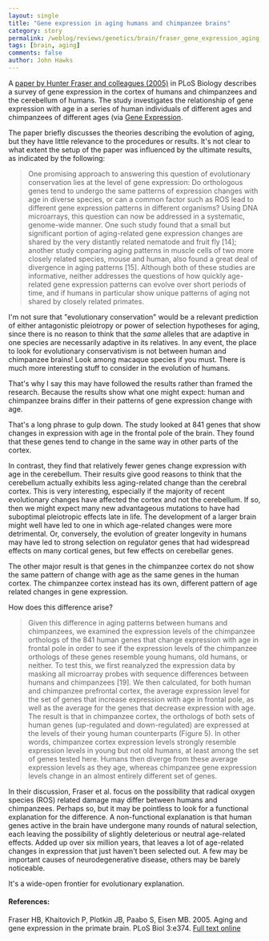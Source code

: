 ```yaml
---
layout: single 
title: "Gene expression in aging humans and chimpanzee brains" 
category: story
permalink: /weblog/reviews/genetics/brain/fraser_gene_expression_aging_2005.html
tags: [brain, aging] 
comments: false 
author: John Hawks 
---
```



<p>
A <a href="http://biology.plosjournals.org/perlserv/?request=get-document&doi=10.1371/journal.pbio.0030274">paper by Hunter Fraser and colleagues (2005)</a> in PLoS Biology describes a survey of gene expression in the cortex of humans and chimpanzees and the cerebellum of humans. The study investigates the relationship of gene expression with age in a series of human individuals of different ages and chimpanzees of different ages (via <a href="http://www.gnxp.com/blog/2005/08/expression-and-sequence.php">Gene Expression</a>. 
</p>

<p>
The paper briefly discusses the theories describing the evolution of aging, but they have little relevance to the procedures or results. It's not clear to what extent the setup of the paper was influenced by the ultimate results, as indicated by the following: 
</p>

<blockquote>One promising approach to answering this question of evolutionary conservation lies at the level of gene expression: Do orthologous genes tend to undergo the same patterns of expression changes with age in diverse species, or can a common factor such as ROS lead to different gene expression patterns in different organisms? Using DNA microarrays, this question can now be addressed in a systematic, genome-wide manner. One such study found that a small but significant portion of aging-related gene expression changes are shared by the very distantly related nematode and fruit fly [14]; another study comparing aging patterns in muscle cells of two more closely related species, mouse and human, also found a great deal of divergence in aging patterns [15]. Although both of these studies are informative, neither addresses the questions of how quickly age-related gene expression patterns can evolve over short periods of time, and if humans in particular show unique patterns of aging not shared by closely related primates.</blockquote>

<p>
I'm not sure that "evolutionary conservation" would be a relevant prediction of either antagonistic pleiotropy or power of selection hypotheses for aging, since there is no reason to think that the <i>same</i> alleles that are adaptive in one species are necessarily adaptive in its relatives. In any event, the place to look for evolutionary conservativism is not between human and chimpanzee brains! Look among macaque species if you must. There is much more interesting stuff to consider in the evolution of humans. 
</p>

<p>
That's why I say this may have followed the results rather than framed the research. Because the results show what one might expect: human and chimpanzee brains differ in their patterns of gene expression change with age. 
</p>

<p>
That's a long phrase to gulp down. The study looked at 841 genes that show changes in expression with age in the frontal pole of the brain. They found that these genes tend to change in the same way in other parts of the cortex. 
</p>

<p>
In contrast, they find that relatively fewer genes change expression with age in the cerebellum. Their results give good reasons to think that the cerebellum actually exhibits less aging-related change than the cerebral cortex. This is very interesting, especially if the majority of recent evolutionary changes have affected the cortex and not the cerebellum. If so, then we might expect many new advantageous mutations to have had suboptimal pleiotropic effects late in life. The development of a larger brain might well have led to one in which age-related changes were more detrimental. Or, conversely, the evolution of greater longevity in humans may have led to strong selection on regulator genes that had widespread effects on many cortical genes, but few effects on cerebellar genes. 
</p>

<p>
The other major result is that genes in the chimpanzee cortex do not show the same pattern of change with age as the same genes in the human cortex. The chimpanzee cortex instead has its own, different pattern of age related changes in gene expression. 
</p>

<p>
How does this difference arise? 
</p>

<blockquote>Given this difference in aging patterns between humans and chimpanzees, we examined the expression levels of the chimpanzee orthologs of the 841 human genes that change expression with age in frontal pole in order to see if the expression levels of the chimpanzee orthologs of these genes resemble young humans, old humans, or neither. To test this, we first reanalyzed the expression data by masking all microarray probes with sequence differences between humans and chimpanzees [19]. We then calculated, for both human and chimpanzee prefrontal cortex, the average expression level for the set of genes that increase expression with age in frontal pole, as well as the average for the genes that decrease expression with age. The result is that in chimpanzee cortex, the orthologs of both sets of human genes (up-regulated and down-regulated) are expressed at the levels of their young human counterparts (Figure 5). In other words, chimpanzee cortex expression levels strongly resemble expression levels in young but not old humans, at least among the set of genes tested here. Humans then diverge from these average expression levels as they age, whereas chimpanzee gene expression levels change in an almost entirely different set of genes.</blockquote>

<p>
In their discussion, Fraser et al. focus on the possibility that radical oxygen species (ROS) related damage may differ between humans and chimpanzees. Perhaps so, but it may be pointless to look for a functional explanation for the difference. A non-functional explanation is that human genes active in the brain have undergone many rounds of natural selection, each leaving the possibility of slightly deleterious or neutral age-related effects. Added up over six million years, that leaves a lot of age-related changes in expression that just haven't been selected out. A few may be important causes of neurodegenerative disease, others may be barely noticeable. 
</p>

<p>
It's a wide-open frontier for evolutionary explanation. 
</p>

<h4>References:</h4>

<p class="cite">Fraser HB, Khaitovich P, Plotkin JB, Paabo S, Eisen MB. 2005. Aging and gene expression in the primate brain. PLoS Biol 3:e374. <a href="http://biology.plosjournals.org/perlserv/?request=get-document&doi=10.1371/journal.pbio.0030274">Full text online</a></p>

